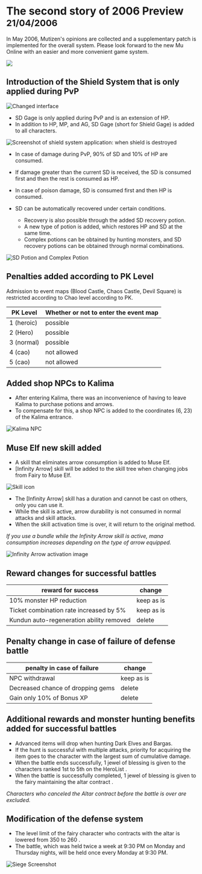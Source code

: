 # The second story of 2006 Preview <small>21/04/2006</small>

In May 2006, Mutizen's opinions are collected and a supplementary patch is implemented for the overall system. Please look forward to the new Mu Online with an easier and more convenient game system.

![](./img/SS_08.jpg)

## Introduction of the Shield System that is only applied during PvP

![](./img/SS_01.jpg "Changed interface")

- SD Gage is only applied during PvP and is an extension of HP.
- In addition to HP, MP, and AG, SD Gage (short for Shield Gage) is added to all characters.

![](./img/SS_02.jpg?mdMaxWidth=440px "Screenshot of shield system application: when shield is destroyed")

- In case of damage during PvP, 90% of SD and 10% of HP are consumed.
- If damage greater than the current SD is received, the SD is consumed first and then the rest is consumed as HP.
- In case of poison damage, SD is consumed first and then HP is consumed.
- SD can be automatically recovered under certain conditions.

  - Recovery is also possible through the added SD recovery potion.
  - A new type of potion is added, which restores HP and SD at the same time.
  - Complex potions can be obtained by hunting monsters, and SD recovery potions can be obtained through normal combinations.

![](./img/SS_03.jpg?mdMaxWidth=320px "SD Potion and Complex Potion")

## Penalties added according to PK Level

Admission to event maps (Blood Castle, Chaos Castle, Devil Square) is restricted according to Chao level according to PK.

| PK Level   | Whether or not to enter the event map |
| ---------- | ------------------------------------- |
| 1 (heroic) | possible                              |
| 2 (Hero)   | possible                              |
| 3 (normal) | possible                              |
| 4 (cao)    | not allowed                           |
| 5 (cao)    | not allowed                           |

## Added shop NPCs to Kalima

- After entering Kalima, there was an inconvenience of having to leave Kalima to purchase potions and arrows.
- To compensate for this, a shop NPC is added to the coordinates (6, 23) of the Kalima entrance.

![](./img/SS_09.jpg?mdMaxWidth=320px "Kalima NPC")

## Muse Elf new skill added

- A skill that eliminates arrow consumption is added to Muse Elf.
- [Infinity Arrow] skill will be added to the skill tree when changing jobs from Fairy to Muse Elf.

![](./img/SS_05.jpg "Skill icon")

- The [Infinity Arrow] skill has a duration and cannot be cast on others, only you can use it.
- While the skill is active, arrow durability is not consumed in normal attacks and skill attacks.
- When the skill activation time is over, it will return to the original method.

_If you use a bundle while the Infinity Arrow skill is active, mana consumption increases depending on the type of arrow equipped._

![](./img/SS_06.jpg?mdMaxWidth=440px "Infinity Arrow activation image")

## Reward changes for successful battles

| reward for success                       | change     |
| ---------------------------------------- | ---------- |
| 10% monster HP reduction                 | keep as is |
| Ticket combination rate increased by 5%  | keep as is |
| Kundun auto-regeneration ability removed | delete     |

## Penalty change in case of failure of defense battle

| penalty in case of failure        | change     |
| --------------------------------- | ---------- |
| NPC withdrawal                    | keep as is |
| Decreased chance of dropping gems | delete     |
| Gain only 10% of Bonus XP         | delete     |

## Additional rewards and monster hunting benefits added for successful battles

- Advanced items will drop when hunting Dark Elves and Bargas.
- If the hunt is successful with multiple attacks, priority for acquiring the item goes to the character with the largest sum of cumulative damage.
- When the battle ends successfully, 1 jewel of blessing is given to the characters ranked 1st to 5th on the HeroList .
- When the battle is successfully completed, 1 jewel of blessing is given to the fairy maintaining the altar contract .

_Characters who canceled the Altar contract before the battle is over are excluded._

## Modification of the defense system

- The level limit of the fairy character who contracts with the altar is lowered from 350 to 260 .
- The battle, which was held twice a week at 9:30 PM on Monday and Thursday nights, will be held once every Monday at 9:30 PM.

![](./img/SS_07.jpg?mdMaxWidth=440px "Siege Screenshot")
